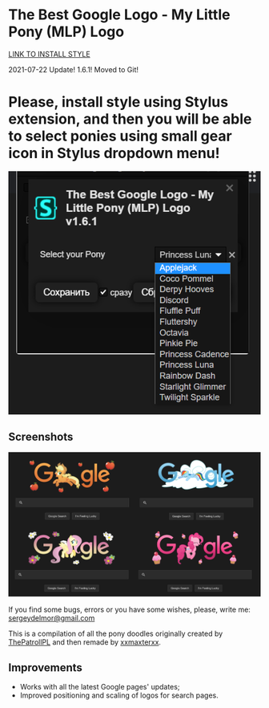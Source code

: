 # The Best Google Logo - My Little Pony (MLP) Logo

[LINK TO INSTALL STYLE](https://github.com/DelmorS/The-Best-Google-Logo---My-Little-Pony-MLP-Logo/raw/master/MLP_Google_Logo.user.css)

2021-07-22 Update! 1.6.1! 
Moved to Git!

# Please, install style using Stylus extension, and then you will be able to select ponies using small gear icon in Stylus dropdown menu!
![Pony Selection][pony_selection]

## Screenshots
![Main Page Examples][main_page_examples]

If you find some bugs, errors or you have some wishes, please, write me: sergeydelmor@gmail.com

This is a compilation of all the pony doodles originally created by [ThePatrollPL](http://userstyles.org/users/182094) and then remade by [xxmaxterxx](https://www.deviantart.com/xxmaxterxx).

## Improvements
* Works with all the latest Google pages' updates;
* Improved positioning and scaling of logos for search pages.

[pony_selection]: docs/images/pony_selection.png "Pony Selection"
[main_page_examples]: docs/images/main_page_examples.png "Main Page Examples"